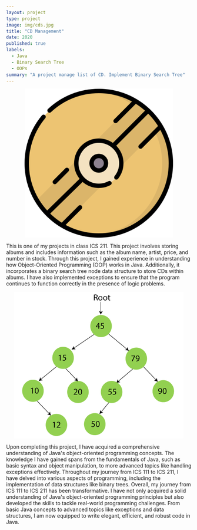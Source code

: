 ```yaml
---
layout: project
type: project
image: img/cds.jpg
title: "CD Management"
date: 2020
published: true
labels:
  - Java
  - Binary Search Tree
  - OOPs
summary: "A project manage list of CD. Implement Binary Search Tree"
---
```


<img class="img-fluid" style="display: block;   margin-left: auto;   margin-right: auto; width: 80%" src="../img/cds2.png">

<p>This is one of my projects in class ICS 211. This project involves storing albums and includes information such as the album name, artist, price, and number in stock. Through this project, I gained experience in understanding how Object-Oriented Programming (OOP) works in Java. Additionally, it incorporates a binary search tree node data structure to store CDs within albums. I have also implemented exceptions to ensure that the program continues to function correctly in the presence of logic problems.</p>
<img class="img-fluid" style="display: block;   margin-left: auto;   margin-right: auto" src="../img/bst.png">

<p>Upon completing this project, I have acquired a comprehensive understanding of Java's object-oriented programming concepts. The knowledge I have gained spans from the fundamentals of Java, such as basic syntax and object manipulation, to more advanced topics like handling exceptions effectively. Throughout my journey from ICS 111 to ICS 211, I have delved into various aspects of programming, including the implementation of data structures like binary trees. Overall, my journey from ICS 111 to ICS 211 has been transformative. I have not only acquired a solid understanding of Java's object-oriented programming principles but also developed the skills to tackle real-world programming challenges. From basic Java concepts to advanced topics like exceptions and data structures, I am now equipped to write elegant, efficient, and robust code in Java.</p>
